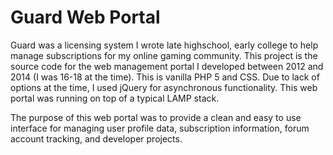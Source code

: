 # Guard Web Portal

Guard was a licensing system I wrote late highschool, early college to help manage subscriptions for my online gaming community. This project is the source code for the web management portal I developed between 2012 and 2014 (I was 16-18 at the time). This is vanilla PHP 5 and CSS. Due to lack of options at the time, I used jQuery for asynchronous functionality. This web portal was running on top of a typical LAMP stack.

The purpose of this web portal was to provide a clean and easy to use interface for managing user profile data, subscription information, forum account tracking, and developer projects.
